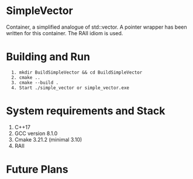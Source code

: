 # SimpleVector
Container, a simplified analogue of std::vector. A pointer wrapper has been written for this container. The RAII idiom is used.
# Building and Run
```
  1. mkdir BuildSimpleVector && cd BuildSimpleVector
  2. cmake ..
  3. cmake --build .
  4. Start ./simple_vector or simple_vector.exe
```
# System requirements and Stack
  1. C++17
  2. GCC version 8.1.0
  3. Cmake 3.21.2 (minimal 3.10)
  4. RAII
# Future Plans
